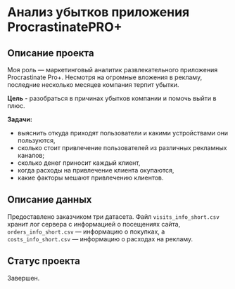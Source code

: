 # Анализ убытков приложения ProcrastinatePRO+
## Описание проекта
Моя роль — маркетинговый аналитик развлекательного приложения Procrastinate Pro+. Несмотря на огромные вложения в рекламу, последние несколько месяцев компания терпит убытки.

**Цель** - разобраться в причинах убытков компании и помочь выйти в плюс.

**Задачи:**

* выяснить откуда приходят пользователи и какими устройствами они пользуются,
* сколько стоит привлечение пользователей из различных рекламных каналов;
* сколько денег приносит каждый клиент,
* когда расходы на привлечение клиента окупаются,
* какие факторы мешают привлечению клиентов.

## Описание данных
Предоставлено заказчиком три датасета. Файл `visits_info_short.csv` хранит лог сервера с информацией о посещениях сайта, `orders_info_short.csv` — информацию о покупках, а `costs_info_short.csv` — информацию о расходах на рекламу.

## Cтатус проекта
Завершен.

